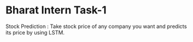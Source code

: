 # Bharat Intern Task-1

Stock Prediction :
Take stock price of any company you want and predicts its price by using LSTM.


